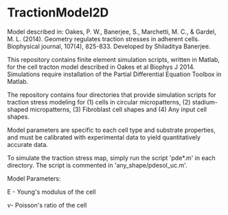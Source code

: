 # TractionModel2D

Model described in: Oakes, P. W., Banerjee, S., Marchetti, M. C., & Gardel, M. L. (2014). Geometry regulates traction stresses in adherent cells. Biophysical journal, 107(4), 825-833. Developed by Shiladitya Banerjee.

This repository contains finite element simulation scripts, written in Matlab, for the cell tracton model described in Oakes et al Biophys J 2014. Simulations require installation of the Partial Differential Equation Toolbox in Matlab.

The repository contains four directories that provide simulation scripts for traction stress modeling for (1) cells in circular micropatterns, (2) stadium-shaped micropatterns, (3) Fibroblast cell shapes and (4) Any input cell shapes.

Model parameters are specific to each cell type and substrate properties, and must be calibrated with experimental data to yield quantitatively accurate data.

To simulate the traction stress map, simply run the script 'pde*.m' in each directory. The script is commented in 'any_shape/pdesol_uc.m'.

Model Parameters:

E - Young's modulus of the cell

$`\nu`$- Poisson's ratio of the cell
